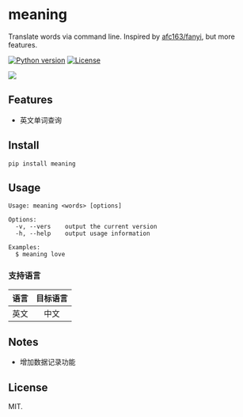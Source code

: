 # meaning

Translate words via command line. Inspired by [afc163/fanyi](https://github.com/afc163/fanyi), but more features.

[![Python version](https://img.shields.io/pypi/pyversions/fy.svg?colorB=brightgreen)](https://pypi.org/project/meaning/)
[![License](https://img.shields.io/badge/License-MIT-brightgreen.svg)](https://opensource.org/licenses/MIT)

![](https://laugh12321-1258080753.cos.ap-chengdu.myqcloud.com/meaning/imgs/example.png
)

## Features

* 英文单词查询

## Install

```
pip install meaning
```

## Usage

```
Usage: meaning <words> [options]

Options:
  -v, --vers    output the current version
  -h, --help    output usage information

Examples:
  $ meaning love

```

### 支持语言

语言|目标语言|
---|:--:|
英文|中文


## Notes

* 增加数据记录功能

## License
MIT.